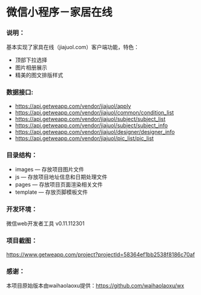 # 微信小程序－家居在线

### 说明：

基本实现了家具在线（jiajuol.com）客户端功能，特色：
- 顶部下拉选择
- 图片相册展示
- 精美的图文排版样式

### 数据接口:

- https://api.getweapp.com/vendor/jiajuol/apply
- https://api.getweapp.com/vendor/jiajuol/common/condition_list
- https://api.getweapp.com/vendor/jiajuol/subject/subject_list
- https://api.getweapp.com/vendor/jiajuol/subject/subject_info
- https://api.getweapp.com/vendor/jiajuol/designer/designer_info
- https://api.getweapp.com/vendor/jiajuol/pic_list/pic_list

### 目录结构：

- images — 存放项目图片文件
- js — 存放项目地址信息和日期处理文件
- pages — 存放项目页面渲染相关文件
- template — 存放页脚模板文件

### 开发环境：

微信web开发者工具 v0.11.112301

### 项目截图：

https://www.getweapp.com/project?projectId=58364ef1bb2538f8186c70af

### 感谢：

本项目原始版本由waihaolaoxu提供：https://github.com/waihaolaoxu/wx
